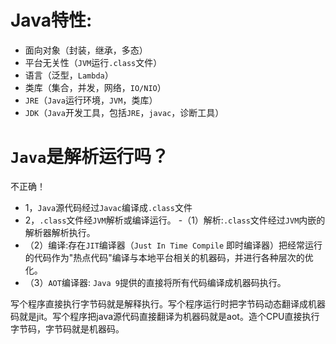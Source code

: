 # Java特性:
- 面向对象（封装，继承，多态）
- 平台无关性（`JVM`运行`.class`文件）
- 语言（泛型，`Lambda`）
- 类库（集合，并发，网络，`IO/NIO`）
- `JRE`（`Java`运行环境，`JVM`，类库）
- `JDK`（`Java`开发工具，包括`JRE`，`javac`，诊断工具）

# `Java`是解析运行吗？
不正确！
- 1，`Java`源代码经过`Javac`编译成`.class`文件
- 2，`.class`文件经`JVM`解析或编译运行。
-（1）解析:`.class`文件经过`JVM`内嵌的解析器解析执行。
- （2）编译:存在`JIT`编译器（`Just In Time Compile` 即时编译器）把经常运行的代码作为"热点代码"编译与本地平台相关的机器码，并进行各种层次的优化。
- （3）`AOT`编译器: `Java 9`提供的直接将所有代码编译成机器码执行。

写个程序直接执行字节码就是解释执行。写个程序运行时把字节码动态翻译成机器码就是jit。写个程序把java源代码直接翻译为机器码就是aot。造个CPU直接执行字节码，字节码就是机器码。
